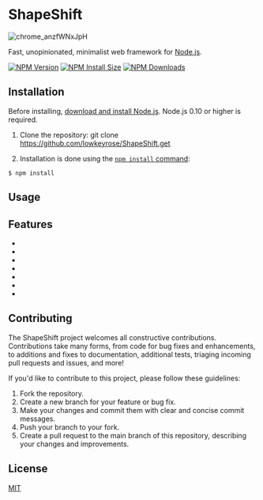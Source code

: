 # ShapeShift

![chrome_anzfWNxJpH](https://github.com/lowkeyrose/ShapeShift/assets/134366345/d6495b99-a6ab-46f3-8b0a-b41f4536ba26)

 Fast, unopinionated, minimalist web framework for [Node.js](http://nodejs.org).

  [![NPM Version][npm-version-image]][npm-url]
  [![NPM Install Size][npm-install-size-image]][npm-install-size-url]
  [![NPM Downloads][npm-downloads-image]][npm-downloads-url]

## Installation

Before installing, [download and install Node.js](https://nodejs.org/en/download/).
Node.js 0.10 or higher is required.

1. Clone the repository: git clone https://github.com/lowkeyrose/ShapeShift.get

2. Installation is done using the
[`npm install` command](https://docs.npmjs.com/getting-started/installing-npm-packages-locally):

```console
$ npm install
```

## Usage


## Features
  * 
  * 
  * 
  * 
  * 
  * 
  * 

## Contributing

The ShapeShift project welcomes all constructive contributions. Contributions take many forms,
from code for bug fixes and enhancements, to additions and fixes to documentation, additional
tests, triaging incoming pull requests and issues, and more!

 If you'd like to contribute to this project, please follow these guidelines:

1. Fork the repository.
2. Create a new branch for your feature or bug fix.
3. Make your changes and commit them with clear and concise commit messages.
4. Push your branch to your fork.
5. Create a pull request to the main branch of this repository, describing your changes and improvements.

## License

  [MIT](LICENSE)

[appveyor-image]: https://badgen.net/appveyor/ci/dougwilson/express/master?label=windows
[appveyor-url]: https://ci.appveyor.com/project/dougwilson/express
[coveralls-image]: https://badgen.net/coveralls/c/github/expressjs/express/master
[coveralls-url]: https://coveralls.io/r/expressjs/express?branch=master
[github-actions-ci-image]: https://badgen.net/github/checks/expressjs/express/master?label=linux
[github-actions-ci-url]: https://github.com/expressjs/express/actions/workflows/ci.yml
[npm-downloads-image]: https://badgen.net/npm/dm/express
[npm-downloads-url]: https://npmcharts.com/compare/express?minimal=true
[npm-install-size-image]: https://badgen.net/packagephobia/install/express
[npm-install-size-url]: https://packagephobia.com/result?p=express
[npm-url]: https://npmjs.org/package/express
[npm-version-image]: https://badgen.net/npm/v/express
